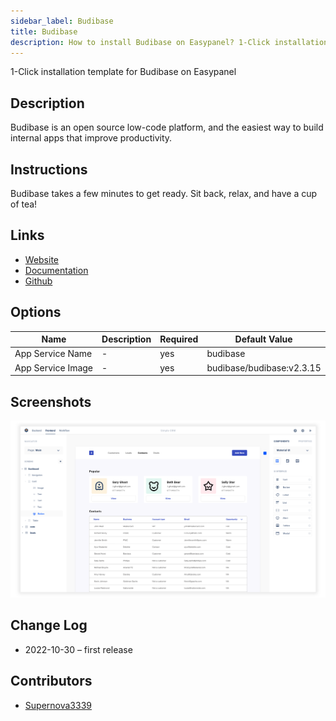```yaml
---
sidebar_label: Budibase
title: Budibase
description: How to install Budibase on Easypanel? 1-Click installation template for Budibase on Easypanel
---
```


<!-- generated -->

1-Click installation template for Budibase on Easypanel

## Description

Budibase is an open source low-code platform, and the easiest way to build internal apps that improve productivity.

## Instructions

Budibase takes a few minutes to get ready. Sit back, relax, and have a cup of tea!

## Links

- [Website](https://budibase.com/)
- [Documentation](https://docs.budibase.com/docs)
- [Github](https://github.com/Budibase/budibase)

## Options

Name | Description | Required | Default Value
-|-|-|-
App Service Name | - | yes | budibase
App Service Image | - | yes | budibase/budibase:v2.3.15

## Screenshots

![Budibase Screenshot](./assets/screenshot.png)

## Change Log

- 2022-10-30 – first release

## Contributors

- [Supernova3339](https://github.com/Supernova3339)
